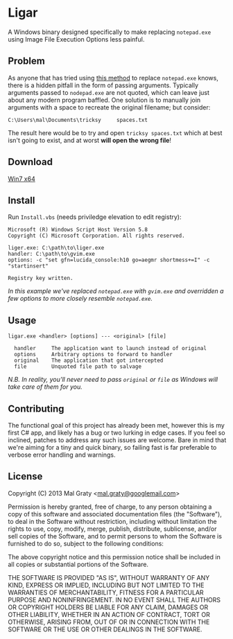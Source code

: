 # Ligar

A Windows binary designed specifically to make replacing `notepad.exe` using Image File Execution Options less painful.

## Problem

As anyone that has tried using [this method](http://www.cult-of-tech.net/2011/10/replacing-notepad-with-notepad-using-image-file-execution-options/) to replace `notepad.exe` knows, there is a hidden pitfall in the form of passing arguments. Typically arguments passed to `nodepad.exe` are not quoted, which can leave just about any modern program baffled. One solution is to manually join arguments with a space to recreate the original filename; but consider:

~~~
C:\Users\mal\Documents\tricksy     spaces.txt
~~~

The result here would be to try and open `tricksy spaces.txt` which at best isn't going to exist, and at worst **will open the wrong file**!

## Download

[Win7 x64](http://mal.github.io/ligar/ligar.exe)

## Install

Run `Install.vbs` (needs priviledge elevation to edit registry):
~~~
Microsoft (R) Windows Script Host Version 5.8
Copyright (C) Microsoft Corporation. All rights reserved.

liger.exe: C:\path\to\liger.exe
handler: C:\path\to\gvim.exe
options: -c "set gfn=lucida_console:h10 go=aegmr shortmess+=I" -c "startinsert"

Registry key written.
~~~

_In this example we've replaced `notepad.exe` with `gvim.exe` and overridden a few options to more closely resemble `notepad.exe`._

## Usage

~~~
ligar.exe <handler> [options] --- <original> [file]

  handler     The application want to launch instead of original
  options     Arbitrary options to forward to handler
  original    The application that got intercepted
  file        Unquoted file path to salvage
~~~

_N.B. In reality, you'll never need to pass `original` or `file` as Windows will take care of them for you._

## Contributing

The functional goal of this project has already been met, however this is my first C# app, and likely has a bug or two lurking in edge cases. If you feel so inclined, patches to address any such issues are welcome. Bare in mind that we're aiming for a tiny and quick binary, so failing fast is far preferable to verbose error handling and warnings.

## License

Copyright (C) 2013 Mal Graty &lt;mal.graty@googlemail.com&gt;

Permission is hereby granted, free of charge, to any person obtaining a copy
of this software and associated documentation files (the "Software"), to deal
in the Software without restriction, including without limitation the rights
to use, copy, modify, merge, publish, distribute, sublicense, and/or sell
copies of the Software, and to permit persons to whom the Software is
furnished to do so, subject to the following conditions:

The above copyright notice and this permission notice shall be included in
all copies or substantial portions of the Software.

THE SOFTWARE IS PROVIDED "AS IS", WITHOUT WARRANTY OF ANY KIND, EXPRESS OR
IMPLIED, INCLUDING BUT NOT LIMITED TO THE WARRANTIES OF MERCHANTABILITY,
FITNESS FOR A PARTICULAR PURPOSE AND NONINFRINGEMENT. IN NO EVENT SHALL THE
AUTHORS OR COPYRIGHT HOLDERS BE LIABLE FOR ANY CLAIM, DAMAGES OR OTHER
LIABILITY, WHETHER IN AN ACTION OF CONTRACT, TORT OR OTHERWISE, ARISING FROM,
OUT OF OR IN CONNECTION WITH THE SOFTWARE OR THE USE OR OTHER DEALINGS IN
THE SOFTWARE.
